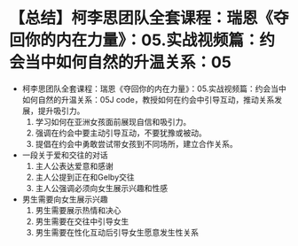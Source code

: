 # 【总结】柯李思团队全套课程：瑞恩《夺回你的内在力量》：05.实战视频篇：约会当中如何自然的升温关系：05

-   柯李思团队全套课程：瑞恩《夺回你的内在力量》：05.实战视频篇：约会当中如何自然的升温关系：05J code，教授如何在约会中引导互动，推动关系发展，提升吸引力。
    1.  学习如何在亚洲女孩面前展现自信和吸引力。
    2.  强调在约会中要主动引导互动，不要犹豫或被动。
    3.  提倡在约会中勇敢尝试带女孩到不同场所，建立合作关系。
-   一段关于爱和交往的对话
    1.  主人公表达爱意和感谢
    2.  主人公提到正在和Gelby交往
    3.  主人公强调必须向女生展示兴趣和性感
-   男生需要向女生展示兴趣
    1.  男生需要展示热情和决心
    2.  男生需要在交往中引导女生
    3.  男生需要在性化互动后引导女生愿意发生性关系